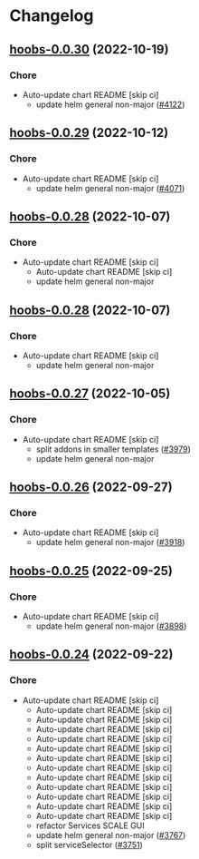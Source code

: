 # Changelog



## [hoobs-0.0.30](https://github.com/truecharts/charts/compare/hoobs-0.0.29...hoobs-0.0.30) (2022-10-19)

### Chore

- Auto-update chart README [skip ci]
  - update helm general non-major ([#4122](https://github.com/truecharts/charts/issues/4122))




## [hoobs-0.0.29](https://github.com/truecharts/charts/compare/hoobs-0.0.28...hoobs-0.0.29) (2022-10-12)

### Chore

- Auto-update chart README [skip ci]
  - update helm general non-major ([#4071](https://github.com/truecharts/charts/issues/4071))




## [hoobs-0.0.28](https://github.com/truecharts/charts/compare/hoobs-0.0.27...hoobs-0.0.28) (2022-10-07)

### Chore

- Auto-update chart README [skip ci]
  - Auto-update chart README [skip ci]
  - update helm general non-major




## [hoobs-0.0.28](https://github.com/truecharts/charts/compare/hoobs-0.0.27...hoobs-0.0.28) (2022-10-07)

### Chore

- Auto-update chart README [skip ci]
  - update helm general non-major




## [hoobs-0.0.27](https://github.com/truecharts/charts/compare/hoobs-0.0.26...hoobs-0.0.27) (2022-10-05)

### Chore

- Auto-update chart README [skip ci]
  - split addons in smaller templates ([#3979](https://github.com/truecharts/charts/issues/3979))
  - update helm general non-major




## [hoobs-0.0.26](https://github.com/truecharts/charts/compare/hoobs-0.0.25...hoobs-0.0.26) (2022-09-27)

### Chore

- Auto-update chart README [skip ci]
  - update helm general non-major ([#3918](https://github.com/truecharts/charts/issues/3918))




## [hoobs-0.0.25](https://github.com/truecharts/charts/compare/hoobs-0.0.24...hoobs-0.0.25) (2022-09-25)

### Chore

- Auto-update chart README [skip ci]
  - update helm general non-major ([#3898](https://github.com/truecharts/charts/issues/3898))




## [hoobs-0.0.24](https://github.com/truecharts/charts/compare/hoobs-0.0.23...hoobs-0.0.24) (2022-09-22)

### Chore

- Auto-update chart README [skip ci]
  - Auto-update chart README [skip ci]
  - Auto-update chart README [skip ci]
  - Auto-update chart README [skip ci]
  - Auto-update chart README [skip ci]
  - Auto-update chart README [skip ci]
  - Auto-update chart README [skip ci]
  - Auto-update chart README [skip ci]
  - Auto-update chart README [skip ci]
  - Auto-update chart README [skip ci]
  - Auto-update chart README [skip ci]
  - Auto-update chart README [skip ci]
  - Auto-update chart README [skip ci]
  - refactor Services SCALE GUI
  - update helm general non-major ([#3767](https://github.com/truecharts/charts/issues/3767))
  - split serviceSelector ([#3751](https://github.com/truecharts/charts/issues/3751))



